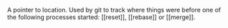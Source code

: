A pointer to location. Used by git to track where things were before one of the following processes started: [[reset]], [[rebase]] or [[merge]].
